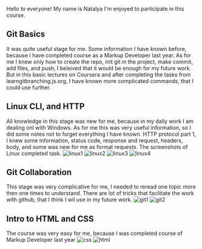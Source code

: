 Hello to everyone! My name is Natalya
I'm enjoyed to participate in this course. 

## Git Basics
It was quite useful stage for me. Some information I have known before, because I have completed course as a Markup Developer last year. As for me I knew only how to create the repo, init git in the project, make commit, add files, and push, I beleived that it would be enough for my future work. But in this basic lectures on Coursera and after completing the tasks from learngitbranching.js.org, I have known more complicated commands, that I could use further.

## Linux CLI, and HTTP 
All knowledge in this stage was new for me, because in my daily work I am dealing onl with Windows. As for me this was very useful information, so I did some notes not to forget everything I have known. HTTP protocol part 1, I knew some information, status code, response and request, headers, body, and some was new for me as format requests.
The screenshots of Linux completed task. 
![linux1](https://user-images.githubusercontent.com/94145117/181259601-ebbb7829-acd9-4d49-bc15-39638ab069ab.png)
![linux2](https://user-images.githubusercontent.com/94145117/181259846-f480f74a-5832-4762-8b25-c5a13010d4d6.png)
![linux3](https://user-images.githubusercontent.com/94145117/181259874-85c91a95-3090-407d-8e6a-1f3d92efd329.png)
![linux4](https://user-images.githubusercontent.com/94145117/181259886-7941020e-079d-421e-8535-b8342723e618.png)

## Git Collaboration
This stage was very complicative for me, I needed to reread one topic more then one times to understand. There are lot of tricks that facilitate the work with github, that I think I wil use in my future work.
![git1](https://user-images.githubusercontent.com/94145117/181919615-fa3b873e-496c-45ad-b713-714e88ca687d.png)
![git2](https://user-images.githubusercontent.com/94145117/181919621-8e6a5d45-b63c-4ed7-a527-3964da29e899.png)

## Intro to HTML and CSS 
The course was very easy for me, because I was completed course of Markup Developer last year
![css](https://user-images.githubusercontent.com/94145117/182037928-a98ec523-9b93-4c3d-ae82-0c0a35bc84ae.png)
![html](https://user-images.githubusercontent.com/94145117/182037932-5075146c-c1c7-49f4-b02c-8d73272ec876.png)
